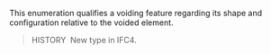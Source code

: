 This enumeration qualifies a voiding feature regarding its shape and configuration relative to the voided element.

> HISTORY&nbsp; New type in IFC4.
